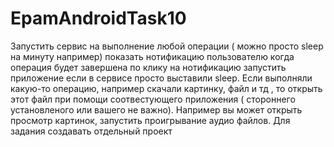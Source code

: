 # EpamAndroidTask10

Запустить сервис на выполнение любой операции ( можно просто sleep на минуту например)
показать нотификацию пользователю когда операция будет завершена
по клику на нотификацию запустить приложение если в сервисе просто выставили sleep. Если выполняли какую-то операцию, например скачали картинку, файл и тд , то открыть этот файл при помощи соотвестующего приложения ( стороннего установленого или вашего не важно). Например вы может открыть просмотр картинок, запустить проигрывание аудио файлов.
Для задания создавать отдельный проект
